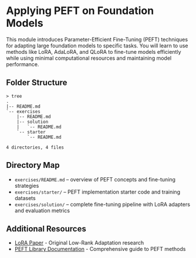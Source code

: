 # Applying PEFT on Foundation Models

This module introduces Parameter-Efficient Fine-Tuning (PEFT) techniques for adapting large foundation models to specific tasks. You will learn to use methods like LoRA, AdaLoRA, and QLoRA to fine-tune models efficiently while using minimal computational resources and maintaining model performance.

## Folder Structure

```
> tree
.
|-- README.md
`-- exercises
    |-- README.md
    |-- solution
    |   `-- README.md
    `-- starter
        `-- README.md

4 directories, 4 files
```

## Directory Map
- `exercises/README.md` – overview of PEFT concepts and fine-tuning strategies
- `exercises/starter/` – PEFT implementation starter code and training datasets
- `exercises/solution/` – complete fine-tuning pipeline with LoRA adapters and evaluation metrics

## Additional Resources
- [LoRA Paper](https://arxiv.org/abs/2106.09685) - Original Low-Rank Adaptation research
- [PEFT Library Documentation](https://huggingface.co/docs/peft/) - Comprehensive guide to PEFT methods

